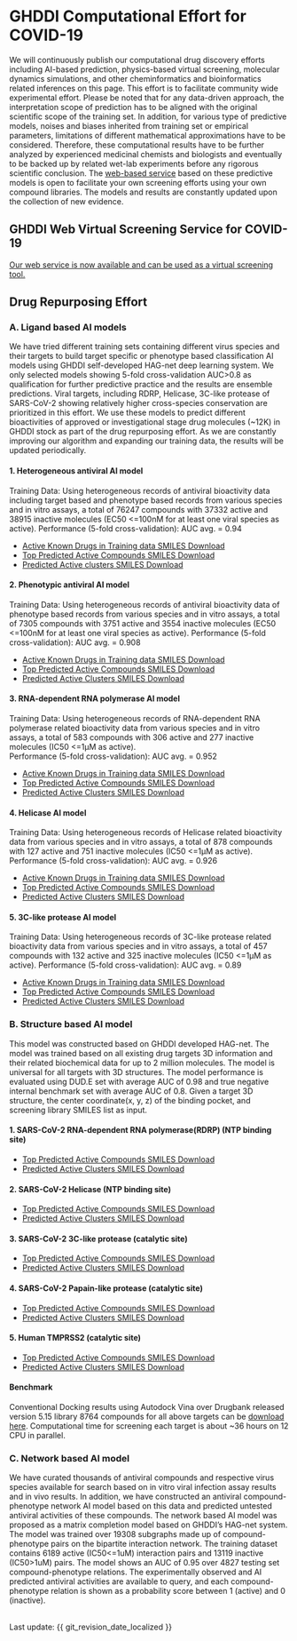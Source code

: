 # GHDDI Computational Effort for COVID-19

We will continuously publish our computational drug discovery efforts including AI-based prediction, physics-based virtual screening, molecular dynamics simulations, and other cheminformatics and bioinformatics related inferences on this page. This effort is to facilitate community wide experimental effort. Please be noted that for any data-driven approach, the interpretation scope of prediction has to be aligned with the original scientific scope of the training set. In addition, for various type of predictive models, noises and biases inherited from training set or empirical parameters, limitations of different mathematical approximations have to be considered. Therefore, these computational results have to be further analyzed by experienced medicinal chemists and biologists and eventually to be backed up by related wet-lab experiments before any rigorous scientific conclusion. The [web-based service](http://aidd.ghddi.org/covid19/) based on these predictive models is open to facilitate your own screening efforts using your own compound libraries. The models and results are constantly updated upon the collection of new evidence. 

## GHDDI Web Virtual Screening Service for COVID-19

[Our web service is now available and can be used as a virtual screening tool.](http://aidd.ghddi.org/covid19/)


## Drug Repurposing Effort 

### A. Ligand based AI models

We have tried different training sets containing different virus species and their targets to build target specific or phenotype based classification AI models using GHDDI self-developed HAG-net deep learning system. We only selected models showing 5-fold cross-validation AUC>0.8 as qualification for further predictive practice and the results are ensemble predictions. Viral targets, including RDRP, Helicase, 3C-like protease of SARS-CoV-2 showing relatively higher cross-species conservation are prioritized in this effort.  We use these models to predict different bioactivities of approved or investigational stage drug molecules (~12K) in GHDDI stock as part of the drug repurposing effort. As we are constantly improving our algorithm and expanding our training data, the results will be updated periodically. 


#### 1. Heterogeneous antiviral AI model
Training Data: Using heterogeneous records of antiviral bioactivity data including target based and phenotype based records from various species and in vitro assays, a total of 76247 compounds with 37332 active and 38915 inactive molecules (EC50 <=100nM for at least one viral species as active). 
Performance (5-fold cross-validation): AUC avg. = 0.94

* [Active Known Drugs in Training data SMILES Download](https://ghddiai.oss-cn-zhangjiakou.aliyuncs.com/file/AKD_ViralMix.xlsx )
* [Top Predicted Active Compounds SMILES Download](https://ghddiai.oss-cn-zhangjiakou.aliyuncs.com/file/globalvirus_top200.csv)
* [Predicted Active clusters SMILES Download](https://ghddiai.oss-cn-zhangjiakou.aliyuncs.com/file/globalvirus_topclusters.csv)

#### 2. Phenotypic antiviral AI model
Training Data: Using heterogeneous records of antiviral bioactivity data of phenotype based records from various species and in vitro assays, a total of 7305 compounds with 3751 active and 3554 inactive molecules (EC50 <=100nM for at least one viral species as active). 
Performance (5-fold cross-validation): AUC avg. = 0.908

* [Active Known Drugs in Training data SMILES Download](https://ghddiai.oss-cn-zhangjiakou.aliyuncs.com/file/AKD_ViralPhe.xlsx)
* [Top Predicted Active Compounds SMILES Download](https://ghddiai.oss-cn-zhangjiakou.aliyuncs.com/file/AntivirusPhe_top200.csv)
* [Predicted Active Clusters SMILES Download](https://ghddiai.oss-cn-zhangjiakou.aliyuncs.com/file/AntivirusPhe_topclusters.csv)

#### 3. RNA-dependent RNA polymerase AI model
Training Data: Using heterogeneous records of RNA-dependent RNA polymerase related bioactivity data from various species and in vitro assays, a total of 583 compounds with 306 active and 277 inactive molecules (IC50 <=1μM as active).  
Performance (5-fold cross-validation): AUC avg. = 0.952

* [Active Known Drugs in Training data SMILES Download](https://ghddiai.oss-cn-zhangjiakou.aliyuncs.com/file/AKD_RdRP.xlsx)
* [Top Predicted Active Compounds SMILES Download](https://ghddiai.oss-cn-zhangjiakou.aliyuncs.com/file/RDRP_top200.csv)
* [Predicted Active Clusters SMILES Download](https://ghddiai.oss-cn-zhangjiakou.aliyuncs.com/file/RDRP_topclusters.csv)

#### 4. Helicase AI model
Training Data: Using heterogeneous records of Helicase related bioactivity data from various species and in vitro assays, a total of 878 compounds with 127 active and 751 inactive molecules (IC50 <=1μM as active). 
Performance (5-fold cross-validation): AUC avg. = 0.926

* [Active Known Drugs in Training data SMILES Download](https://ghddiai.oss-cn-zhangjiakou.aliyuncs.com/file/AKD_helicase.xlsx)
* [Top Predicted Active Compounds SMILES Download](https://ghddiai.oss-cn-zhangjiakou.aliyuncs.com/file/helicase_top200.csv)
* [Predicted Active Clusters SMILES Download](https://ghddiai.oss-cn-zhangjiakou.aliyuncs.com/file/helicase_topclusters.csv)

#### 5. 3C-like protease AI model 
Training Data: Using heterogeneous records of 3C-like protease related bioactivity data from various species and in vitro assays, a total of 457 compounds with 132 active and 325 inactive molecules (IC50 <=1μM as active). 
Performance (5-fold cross-validation): AUC avg. = 0.89 

* [Active Known Drugs in Training data SMILES Download](https://ghddiai.oss-cn-zhangjiakou.aliyuncs.com/file/AKD_3CL.xlsx)
* [Top Predicted Active Compounds SMILES Download](https://ghddiai.oss-cn-zhangjiakou.aliyuncs.com/file/3CL_top200.csv)
* [Predicted Active Clusters SMILES Download](https://ghddiai.oss-cn-zhangjiakou.aliyuncs.com/file/3CL_topclusters.csv)


### B. Structure based AI model
This model was constructed based on GHDDI developed HAG-net. The model was trained based on all existing drug targets 3D information and their related biochemical data for up to 2 million molecules. The model is universal for all targets with 3D structures. The model performance is evaluated using DUD.E set with average AUC of 0.98 and true negative internal benchmark set with average AUC of 0.8. Given a target 3D structure, the center coordinate(x, y, z) of the binding pocket, and screening library SMILES list as input. 


#### 1. SARS-CoV-2 RNA-dependent RNA polymerase(RDRP) (NTP binding site)  
* [Top Predicted Active Compounds SMILES Download](https://ghddiai.oss-cn-zhangjiakou.aliyuncs.com/file/rdrp_stock_top200_2.csv)
* [Predicted Active Clusters SMILES Download](https://ghddiai.oss-cn-zhangjiakou.aliyuncs.com/file/rdrp_stock_clusters_2.csv)

#### 2. SARS-CoV-2 Helicase (NTP binding site) 
* [Top Predicted Active Compounds SMILES Download](https://ghddiai.oss-cn-zhangjiakou.aliyuncs.com/file/helicase_stock_top200_2.csv)
* [Predicted Active Clusters SMILES Download](https://ghddiai.oss-cn-zhangjiakou.aliyuncs.com/file/helicase_stock_clusters_2.csv)

#### 3. SARS-CoV-2 3C-like protease (catalytic site) 
* [Top Predicted Active Compounds SMILES Download](https://ghddiai.oss-cn-zhangjiakou.aliyuncs.com/file/3cl_stock_top200_2.csv)
* [Predicted Active Clusters SMILES Download](https://ghddiai.oss-cn-zhangjiakou.aliyuncs.com/file/3cl_stock_clusters_2.csv)

#### 4. SARS-CoV-2 Papain-like protease (catalytic site)  
* [Top Predicted Active Compounds SMILES Download](https://ghddiai.oss-cn-zhangjiakou.aliyuncs.com/file/plpro_stock_top200_2.csv)
* [Predicted Active Clusters SMILES Download](https://ghddiai.oss-cn-zhangjiakou.aliyuncs.com/file/plpro_stock_clusters_2.csv)

#### 5. Human TMPRSS2 (catalytic site)
* [Top Predicted Active Compounds SMILES Download](https://ghddiai.oss-cn-zhangjiakou.aliyuncs.com/file/TMPRSS2_stock_top200_2.csv)
* [Predicted Active Clusters SMILES Download](https://ghddiai.oss-cn-zhangjiakou.aliyuncs.com/file/TMPRSS2_stock_clusters_2.csv)

#### Benchmark
Conventional Docking results using Autodock Vina over Drugbank released version 5.15 library 8764 compounds for all above targets can be [download here](https://ghddiai.oss-cn-zhangjiakou.aliyuncs.com/file/vina_dock_all_drugbank515.csv). Computational time for screening each target is about ~36 hours on 12 CPU in parallel. 


### C. Network based AI model 
We have curated thousands of antiviral compounds and respective virus species available for search based on in vitro viral infection assay results and in vivo results. In addition, we have constructed an antiviral compound-phenotype network AI model based on this data and predicted untested antiviral activities of these compounds. The network based AI model was proposed as a matrix completion model based on GHDDI’s HAG-net system. The model was trained over 19308 subgraphs made up of compound-phenotype pairs on the bipartite interaction network. The training dataset contains 6189 active (IC50<=1uM) interaction pairs and 13119 inactive (IC50>1uM) pairs. The model shows an AUC of 0.95 over 4827 testing set compound-phenotype relations. The experimentally observed and AI predicted antiviral activities are available to query, and each compound-phenotype relation is shown as a probability score between 1 (active) and 0 (inactive).


<br>
Last update: {{ git_revision_date_localized }}
